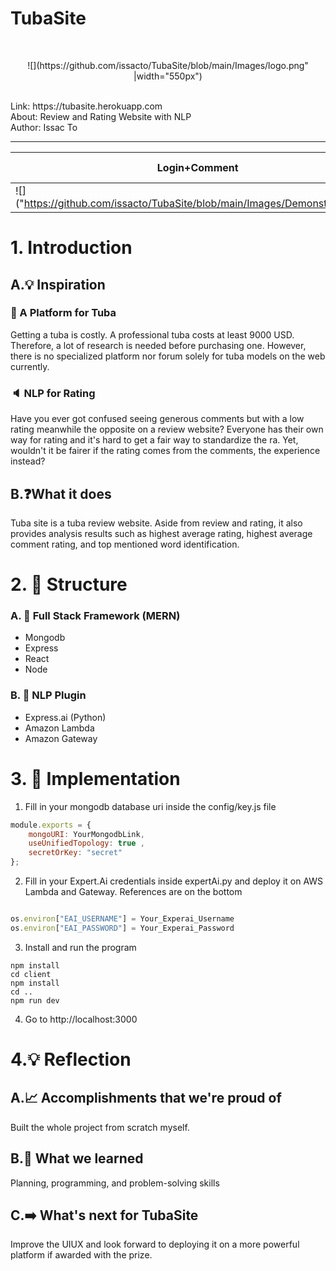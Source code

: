 # TubaSite

<br/>
<p align="center">
![](https://github.com/issacto/TubaSite/blob/main/Images/logo.png" |width="550px")
</p>
<br/>
Link: https://tubasite.herokuapp.com 
<br/>About: Review and Rating Website with NLP
<br/>Author: Issac To

<hr/>

| Login+Comment        | Review + Ranking           | 
| ------------- |:-------------:| 
| ![]("https://github.com/issacto/TubaSite/blob/main/Images/Demonstration1.gif" | width=100%)   | <img src="https://github.com/issacto/TubaSite/blob/main/Images/Demonstration2.gif" width=100%/> |




# 1. Introduction
## A.💡 Inspiration
### 📣 A Platform for Tuba
Getting a tuba is costly. A professional tuba costs at least 9000 USD. 
Therefore, a lot of research is needed before purchasing one.
However, there is no specialized platform nor forum solely for tuba models on the web currently.


###  🔈 NLP for Rating
Have you ever got confused seeing generous comments but with a low rating meanwhile the opposite on a review website? Everyone has their own way for rating and it's hard to get a fair way to standardize the ra. Yet, wouldn't it be fairer if the rating comes from the comments, the experience instead?

## B.❓What it does
Tuba site is a tuba review website.  Aside from review and rating, it also provides analysis results such as highest average rating, highest average comment rating, and top mentioned word identification.



# 2. 📌 Structure

### A. 💎 Full Stack Framework (MERN)
* Mongodb
* Express
* React
* Node

### B. 🚀 NLP Plugin
* Express.ai (Python)
* Amazon Lambda
* Amazon Gateway

# 3.  📝 Implementation

1. Fill in your mongodb database uri inside the config/key.js file
``` javascript
module.exports = {
    mongoURI: YourMongodbLink,
    useUnifiedTopology: true ,
    secretOrKey: "secret"
};
```

2. Fill in your Expert.Ai credentials inside expertAi.py and deploy it on AWS Lambda and Gateway. References are on the bottom

 ``` javascript

os.environ["EAI_USERNAME"] = Your_Experai_Username
os.environ["EAI_PASSWORD"] = Your_Experai_Password
```
3. Install and run the program

``` 
npm install
cd client
npm install
cd ..
npm run dev 
```

4. Go to http://localhost:3000

# 4.💡 Reflection

## A.📈  Accomplishments that we're proud of
Built the whole project from scratch myself.

## B.💾   What we learned
Planning, programming, and problem-solving skills 

## C.➡️ What's next for TubaSite
Improve the UIUX and look forward to deploying it on a more powerful platform if awarded with the prize.



